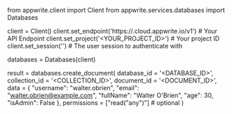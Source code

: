 from appwrite.client import Client
from appwrite.services.databases import Databases

client = Client()
client.set_endpoint('https://<REGION>.cloud.appwrite.io/v1') # Your API Endpoint
client.set_project('<YOUR_PROJECT_ID>') # Your project ID
client.set_session('') # The user session to authenticate with

databases = Databases(client)

result = databases.create_document(
    database_id = '<DATABASE_ID>',
    collection_id = '<COLLECTION_ID>',
    document_id = '<DOCUMENT_ID>',
    data = {
        "username": "walter.obrien",
        "email": "walter.obrien@example.com",
        "fullName": "Walter O'Brien",
        "age": 30,
        "isAdmin": False
    },
    permissions = ["read("any")"] # optional
)
